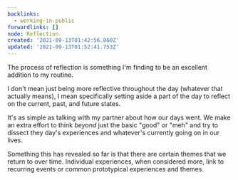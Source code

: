 ```yaml
---
backlinks:
  - working-in-public
forwardlinks: []
node: Reflection
created: '2021-09-13T01:42:56.860Z'
updated: '2021-09-13T01:52:41.753Z'
---
```

The process of reflection is something I'm finding to be an excellent addition to my routine. 

I don't mean just being more reflective throughout the day (whatever that actually means), I mean specifically setting aside a part of the day to reflect on the current, past, and future states.  

It's as simple as talking with my partner about how our days went. We make an extra effort to think *beyond* just the basic "good" or "meh" and try to dissect they day's experiences and whatever's currently going on in our lives. 

Something this has revealed so far is that there are certain themes that we return to over time. Individual experiences, when considered more, link to recurring events or common prototypical experiences and themes. 

